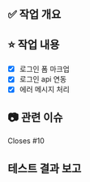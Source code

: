## ✅ 작업 개요
<!-- 어떤 작업을 했는지 간단히 작성해주세요 -->

## ⭐ 작업 내용
- [x] 로그인 폼 마크업
- [x] 로그인 api 연동
- [x] 에러 메시지 처리

## 📷 관련 이슈
Closes #10

## 테스트 결과 보고
<!-- 테스트 결과나 내용 기입 -->